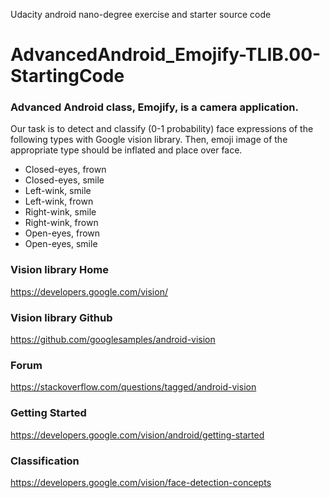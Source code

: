 Udacity android nano-degree exercise and starter source code


# AdvancedAndroid_Emojify-TLIB.00-StartingCode

### Advanced Android class, Emojify, is a camera application.
Our task is to detect and classify (0-1 probability) face expressions of the following types with Google vision library.
Then, emoji image of the appropriate type should be inflated and place over face.

- Closed-eyes, frown
- Closed-eyes, smile
- Left-wink, smile
- Left-wink, frown
- Right-wink, smile
- Right-wink, frown
- Open-eyes, frown
- Open-eyes, smile

### Vision library Home
https://developers.google.com/vision/

### Vision library Github
https://github.com/googlesamples/android-vision

### Forum
https://stackoverflow.com/questions/tagged/android-vision

### Getting Started
https://developers.google.com/vision/android/getting-started

### Classification
https://developers.google.com/vision/face-detection-concepts

